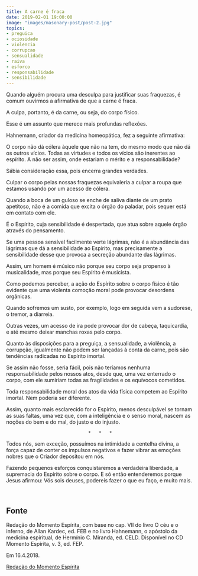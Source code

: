 ```yaml
---
title: A carne é fraca
date: 2019-02-01 19:00:00
image: "images/masonary-post/post-2.jpg"
topics: 
- preguica
- ociosidade
- violencia
- corrupcao
- sensualidade
- raiva
- esforco
- responsabilidade
- sensibilidade
---
```



Quando alguém procura uma desculpa para justificar suas fraquezas, é comum
ouvirmos a afirmativa de que a carne é fraca.

A culpa, portanto, é da carne, ou seja, do corpo físico.

Esse é um assunto que merece mais profundas reflexões.

Hahnemann, criador da medicina homeopática, fez a seguinte afirmativa:

O corpo não dá cólera àquele que não na tem, do mesmo modo que não dá os outros
vícios. Todas as virtudes e todos os vícios são inerentes ao espírito. A não
ser assim, onde estariam o mérito e a responsabilidade?

Sábia consideração essa, pois encerra grandes verdades.

Culpar o corpo pelas nossas fraquezas equivaleria a culpar a roupa que estamos
usando por um acesso de cólera.

Quando a boca de um guloso se enche de saliva diante de um prato apetitoso, não
é a comida que excita o órgão do paladar, pois sequer está em contato com ele.

É o Espírito, cuja sensibilidade é despertada, que atua sobre aquele órgão
através do pensamento.

Se uma pessoa sensível facilmente verte lágrimas, não é a abundância das
lágrimas que dá a sensibilidade ao Espírito, mas precisamente a sensibilidade
desse que provoca a secreção abundante das lágrimas.

Assim, um homem é músico não porque seu corpo seja propenso à musicalidade, mas
porque seu Espírito é musicista.

Como podemos perceber, a ação do Espírito sobre o corpo físico é tão evidente
que uma violenta comoção moral pode provocar desordens orgânicas.

Quando sofremos um susto, por exemplo, logo em seguida vem a sudorese, o
tremor, a diarreia.

Outras vezes, um acesso de ira pode provocar dor de cabeça, taquicardia, e até
mesmo deixar manchas roxas pelo corpo.

Quanto às disposições para a preguiça, a sensualidade, a violência, a
corrupção, igualmente não podem ser lançadas à conta da carne, pois são
tendências radicadas no Espírito imortal.

Se assim não fosse, seria fácil, pois não teríamos nenhuma responsabilidade
pelos nossos atos, desde que, uma vez enterrado o corpo, com ele sumiriam todas
as fragilidades e os equívocos cometidos.

Toda responsabilidade moral dos atos da vida física competem ao Espírito
imortal. Nem poderia ser diferente.

Assim, quanto mais esclarecido for o Espírito, menos desculpável se tornam as
suas faltas, uma vez que, com a inteligência e o senso moral, nascem as noções
do bem e do mal, do justo e do injusto.

                                   *   *   *

Todos nós, sem exceção, possuímos na intimidade a centelha divina, a força
capaz de conter os impulsos negativos e fazer vibrar as emoções nobres que o
Criador depositou em nós.

Fazendo pequenos esforços conquistaremos a verdadeira liberdade, a supremacia
do Espírito sobre o corpo. E só então entenderemos porque Jesus afirmou: Vós
sois deuses, podereis fazer o que eu faço, e muito mais.

 

## Fonte
Redação do Momento Espírita, com base no cap. VII do livro
O céu e o inferno, de Allan Kardec, ed. FEB e no livro Hahnemann,
o apóstolo da medicina espiritual, de Hermínio C. Miranda, ed. CELD.
Disponível no CD Momento Espírita, v. 3, ed. FEP.

Em 16.4.2018.

[Redação do Momento Espírita](http://momento.com.br/pt/ler_texto.php?id=5397)
